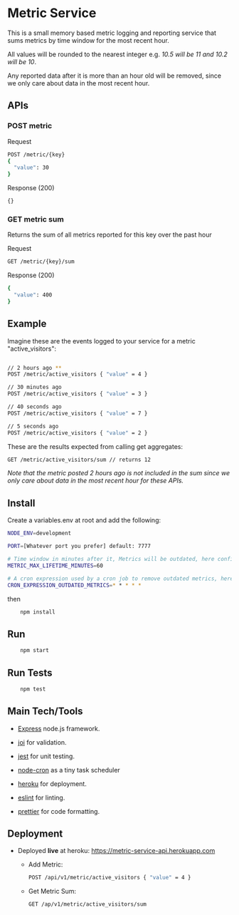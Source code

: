 # Metric Service

This is a small memory based metric logging and reporting service that sums metrics by time window for the most recent hour.

All values will be rounded to the nearest integer e.g. *10.5 will be 11 and 10.2 will be 10*.

Any reported data after it is more than an hour old will be removed, since we only care about data in the most recent hour.

## APIs

### POST metric

Request

```bash
POST /metric/{key}
{
  "value": 30
}
```

Response (200)

```bash
{}
```

### GET metric sum

Returns the sum of all metrics reported for this key over the past hour

Request

```bash
GET /metric/{key}/sum
```

Response (200)

```bash
{
  "value": 400
}
```

## Example

Imagine these are the events logged to your service for a metric "active_visitors":

```bash

// 2 hours ago **
POST /metric/active_visitors { "value" = 4 }

// 30 minutes ago
POST /metric/active_visitors { "value" = 3 }

// 40 seconds ago
POST /metric/active_visitors { "value" = 7 }

// 5 seconds ago
POST /metric/active_visitors { "value" = 2 }

```

These are the results expected from calling get aggregates:

```bash
GET /metric/active_visitors/sum // returns 12
```

*Note that the metric posted 2 hours ago is not included in the sum since we only care about
data in the most recent hour for these APIs.*

## Install

Create a variables.env at root and add the following:

```bash
NODE_ENV=development

PORT=[Whatever port you prefer] default: 7777

# Time window in minutes after it, Metrics will be outdated, here configured to 60 minutes(1 hour)
METRIC_MAX_LIFETIME_MINUTES=60

# A cron expression used by a cron job to remove outdated metrics, here configured to run Every minute.
CRON_EXPRESSION_OUTDATED_METRICS=* * * * *

```

then

```bash
    npm install
```

## Run

```bash
    npm start
```

## Run Tests

```bash
    npm test
```

## Main Tech/Tools

- [Express](https://expressjs.com/) node.js framework.

- [joi](https://www.npmjs.com/package/joi) for validation.

- [jest](https://jestjs.io/) for unit testing.

- [node-cron](https://www.npmjs.com/package/node-cron) as a tiny task scheduler

- [heroku](https://www.heroku.com/) for deployment.

- [eslint](https://eslint.org/) for linting.

- [prettier](https://prettier.io/) for code formatting.

## Deployment

- Deployed **live** at heroku: <https://metric-service-api.herokuapp.com>

  - Add Metric:

    ```bash
    POST /api/v1/metric/active_visitors { "value" = 4 }
    ```

  - Get Metric Sum:

    ```bash
    GET /ap/v1/metric/active_visitors/sum
    ```
